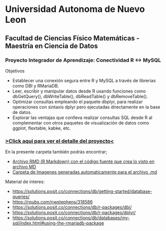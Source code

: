 # Universidad Autonoma de Nuevo Leon
## Facultad de Ciencias Físico Matemáticas - Maestría en Ciencia de Datos

### Proyecto Integrador de Aprendizaje: Conectividad R <-> MySQL

Objetivos
- Establecer una conexión segura entre R y MySQL a través de librerias como DBI y RMariaDB.
- Leer, escribir y manipular datos desde R usando funciones como dbGetQuery(), dbWriteTable(), dbReadTable() y dbRemoveTable().
- Optimizar consultas empleando el paquete dbplyr, para realizar operaciones con sintaxis dplyr pero ejecutadas directamente en la base de datos.
- Explorar las ventajas que conlleva realizar consultas SQL desde R al complementar con otros paquetes de visualización de datos como ggplot, flextable, kabke, etc. 

### [>Click aqui para ver el detalle del proyecto<](R_SQL.md.md)

En la presente carpeta también podrás encontrar;

- [Archivo RMD (R Markdown) con el código fuente que crea lo visto en archivo MD](R_SQL.Rmd.md)
- [Carpeta de Imagenes generadas automaticamente para el archivo .md](R_SQL_files/figure-gfm/)





Material de interes:
- https://solutions.posit.co/connections/db/getting-started/database-queries/
- https://rpubs.com/nwstephens/318586
- https://solutions.posit.co/connections/db/r-packages/dbi/
- https://solutions.posit.co/connections/db/r-packages/dplyr/
- https://solutions.posit.co/connections/db/databases/my-sql/index.html#using-the-rmariadb-package



